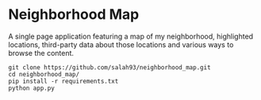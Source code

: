# Neighborhood Map

A single page application featuring a map of my neighborhood, highlighted locations, third-party data about those locations and various ways to browse the content.


```
git clone https://github.com/salah93/neighborhood_map.git
cd neighborhood_map/
pip install -r requirements.txt
python app.py
```
